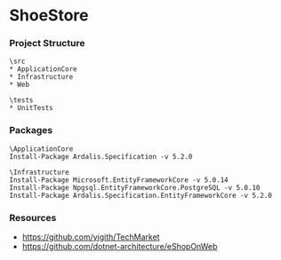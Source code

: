 # ShoeStore

### Project Structure
```
\src
* ApplicationCore
* Infrastructure
* Web

\tests
* UnitTests
```

### Packages
```
\ApplicationCore
Install-Package Ardalis.Specification -v 5.2.0

\Infrastructure
Install-Package Microsoft.EntityFrameworkCore -v 5.0.14
Install-Package Npgsql.EntityFrameworkCore.PostgreSQL -v 5.0.10
Install-Package Ardalis.Specification.EntityFrameworkCore -v 5.2.0
```
### Resources

* https://github.com/yigith/TechMarket
* https://github.com/dotnet-architecture/eShopOnWeb